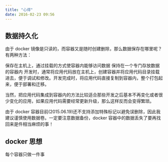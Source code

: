 ```yaml
---
title: "心得"
date: 2016-02-23 09:56
---
```


## 数据持久化

由于 docker 镜像是只读的，而容器又是随时创建删除，那么数据保存在哪里呢？有两种方法：

保存在主机上，通过挂载的方式使容器内能够访问数据
保持在一个专门存放数据的容器内
开发时，通常将应用代码放在主机上，创建容器并将应用代码目录挂载进去，便于调试和修改。开发完成时，将应用代码直接复制到容器内，整个打包起来，便于部署和迁移。

当然，把应用代码集成到容器内的方法比较适合那些开发之后基本不再变化或者很少变化的应用，如果应用代码需要经常更新升级，那么这样反而会变得繁琐。

由于 docker 容器目前(2015.06.19)还不支持添加特殊标记以避免误删除，因此我建议谨慎使用数据卷。一定要注意数据备份，docker 容器中的数据丢失了要再找回来是件相当麻烦的事！

## docker 思想

每个容器只做一件事